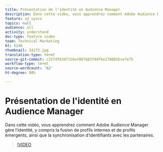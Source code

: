 ```yaml
---
title: Présentation de l'identité en Audience Manager
description: Dans cette vidéo, vous apprendrez comment Adobe Audience Manager gère l’identité, y compris la fusion de profils internes et de profils émergents, ainsi que la synchronisation d’identifiants avec les partenaires.
feature: id syncs
topics: null
audience: all
activity: understand
doc-type: feature video
team: Technical Marketing
kt: 5146
thumbnail: 34172.jpg
translation-type: tm+mt
source-git-commit: c257df634f156a7067683749fbe178081bce7e75
workflow-type: tm+mt
source-wordcount: '62'
ht-degree: 80%

---
```



# Présentation de l&#39;identité en Audience Manager

Dans cette vidéo, vous apprendrez comment Adobe Audience Manager gère l’identité, y compris la fusion de profils internes et de profils émergents, ainsi que la synchronisation d’identifiants avec les partenaires.

>[!VIDEO](https://video.tv.adobe.com/v/34172/?quality=12)

